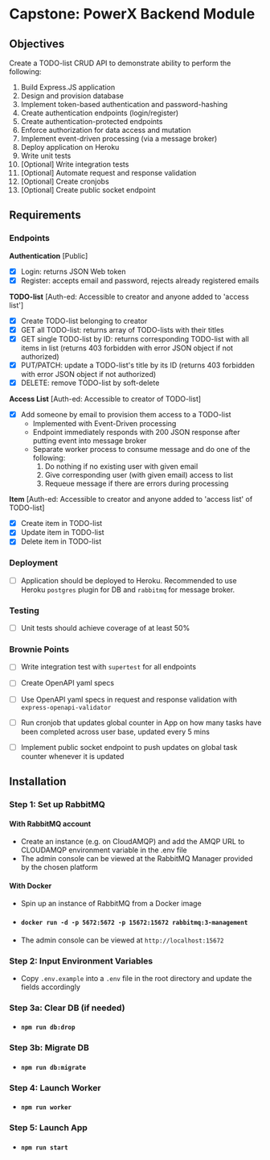 # Capstone: PowerX Backend Module


## Objectives
Create a TODO-list CRUD API to demonstrate ability to perform the following:
  1. Build Express.JS application
  2. Design and provision database
  3. Implement token-based authentication and password-hashing
  4. Create authentication endpoints (login/register)
  5. Create authentication-protected endpoints
  6. Enforce authorization for data access and mutation
  7. Implement event-driven processing (via a message broker)
  8. Deploy application on Heroku
  9. Write unit tests
  10. [Optional] Write integration tests
  11. [Optional] Automate request and response validation
  12. [Optional] Create cronjobs
  13. [Optional] Create public socket endpoint


## Requirements

### Endpoints
**Authentication** [Public]
- [X] Login: returns JSON Web token
- [X] Register: accepts email and password, rejects already registered emails

**TODO-list** [Auth-ed: Accessible to creator and anyone added to 'access list']
- [X] Create TODO-list belonging to creator
- [X] GET all TODO-list: returns array of TODO-lists with their titles 
- [X] GET single TODO-list by ID: returns corresponding TODO-list with all items in list (returns 403 forbidden with error JSON object if not authorized)
- [X] PUT/PATCH: update a TODO-list's title by its ID (returns 403 forbidden with error JSON object if not authorized)
- [X] DELETE: remove TODO-list by soft-delete

**Access List** [Auth-ed: Accessible to creator of TODO-list]
- [X] Add someone by email to provision them access to a TODO-list
  - Implemented with Event-Driven processing
  - Endpoint immediately responds with 200 JSON response after putting event into message broker
  - Separate worker process to consume message and do one of the following:
    1. Do nothing if no existing user with given email
    2. Give corresponding user (with given email) access to list
    3. Requeue message if there are errors during processing

**Item** [Auth-ed: Accessible to creator and anyone added to 'access list' of TODO-list]
- [X] Create item in TODO-list
- [X] Update item in TODO-list
- [X] Delete item in TODO-list

### Deployment
- [ ] Application should be deployed to Heroku. Recommended to use Heroku `postgres` plugin for DB and `rabbitmq` for message broker.

### Testing
- [ ] Unit tests should achieve coverage of at least 50%

### Brownie Points
- [ ] Write integration test with `supertest` for all endpoints
- [ ] Create OpenAPI yaml specs
- [ ] Use OpenAPI yaml specs in request and response validation with `express-openapi-validator`
- [ ] Run cronjob that updates global counter in App on how many tasks have been completed across user base, updated every 5 mins
- [ ] Implement public socket endpoint to push updates on global task counter whenever it is updated


## Installation

### Step 1: Set up RabbitMQ

#### **With RabbitMQ account**
- Create an instance (e.g. on CloudAMQP) and add the AMQP URL to CLOUDAMQP environment variable in the .env file
- The admin console can be viewed at the RabbitMQ Manager provided by the chosen platform

#### **With Docker**
- Spin up an instance of RabbitMQ from a Docker image
- #### `docker run -d -p 5672:5672 -p 15672:15672 rabbitmq:3-management`
- The admin console can be viewed at `http://localhost:15672`

### Step 2: Input Environment Variables
- Copy `.env.example` into a `.env` file in the root directory and update the fields accordingly

### Step 3a: Clear DB (if needed)
- #### `npm run db:drop`

### Step 3b: Migrate DB
- #### `npm run db:migrate`

### Step 4: Launch Worker
- #### `npm run worker`

### Step 5: Launch App
- #### `npm run start`
